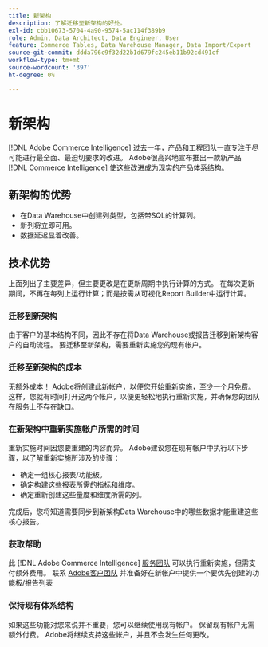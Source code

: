 ```yaml
---
title: 新架构
description: 了解迁移至新架构的好处。
exl-id: cbb10673-5704-4a90-9574-5ac114f389b9
role: Admin, Data Architect, Data Engineer, User
feature: Commerce Tables, Data Warehouse Manager, Data Import/Export
source-git-commit: ddda796c9f32d22b1d679fc245eb11b92cd491cf
workflow-type: tm+mt
source-wordcount: '397'
ht-degree: 0%

---
```


# 新架构

[!DNL Adobe Commerce Intelligence] 过去一年，产品和工程团队一直专注于尽可能进行最全面、最迫切要求的改进。 Adobe很高兴地宣布推出一款新产品 [!DNL Commerce Intelligence] 使这些改进成为现实的产品体系结构。

## 新架构的优势

* 在Data Warehouse中创建列类型，包括带SQL的计算列。
* 新列将立即可用。
* 数据延迟显着改善。

## 技术优势

上面列出了主要差异，但主要更改是在更新周期中执行计算的方式。 在每次更新期间，不再在每列上运行计算；而是按需从可视化Report Builder中运行计算。

### 迁移到新架构

由于客户的基本结构不同，因此不存在将Data Warehouse或报告迁移到新架构客户的自动流程。 要迁移至新架构，需要重新实施您的现有帐户。

### 迁移至新架构的成本

无额外成本！ Adobe将创建此新帐户，以便您开始重新实施，至少一个月免费。 这样，您就有时间打开这两个帐户，以便更轻松地执行重新实施，并确保您的团队在服务上不存在缺口。

### 在新架构中重新实施帐户所需的时间

重新实施时间因您要重建的内容而异。 Adobe建议您在现有帐户中执行以下步骤，以了解重新实施所涉及的步骤：

* 确定一组核心报表/功能板。
* 确定构建这些报表所需的指标和维度。
* 确定重新创建这些量度和维度所需的列。

完成后，您将知道需要同步到新架构Data Warehouse中的哪些数据才能重建这些核心报告。

### 获取帮助

此 [!DNL Adobe Commerce Intelligence] [服务团队](https://experienceleague.adobe.com/docs/commerce-knowledge-base/kb/troubleshooting/miscellaneous/mbi-service-policies.html) 可以执行重新实施，但需支付额外费用。 联系 [Adobe客户团队](../../guide-overview.md#Submitting-a-Support-Ticket) 并准备好在新帐户中提供一个要优先创建的功能板/报告列表

### 保持现有体系结构

如果这些功能对您来说并不重要，您可以继续使用现有帐户。 保留现有帐户无需额外付费。 Adobe将继续支持这些帐户，并且不会发生任何更改。
